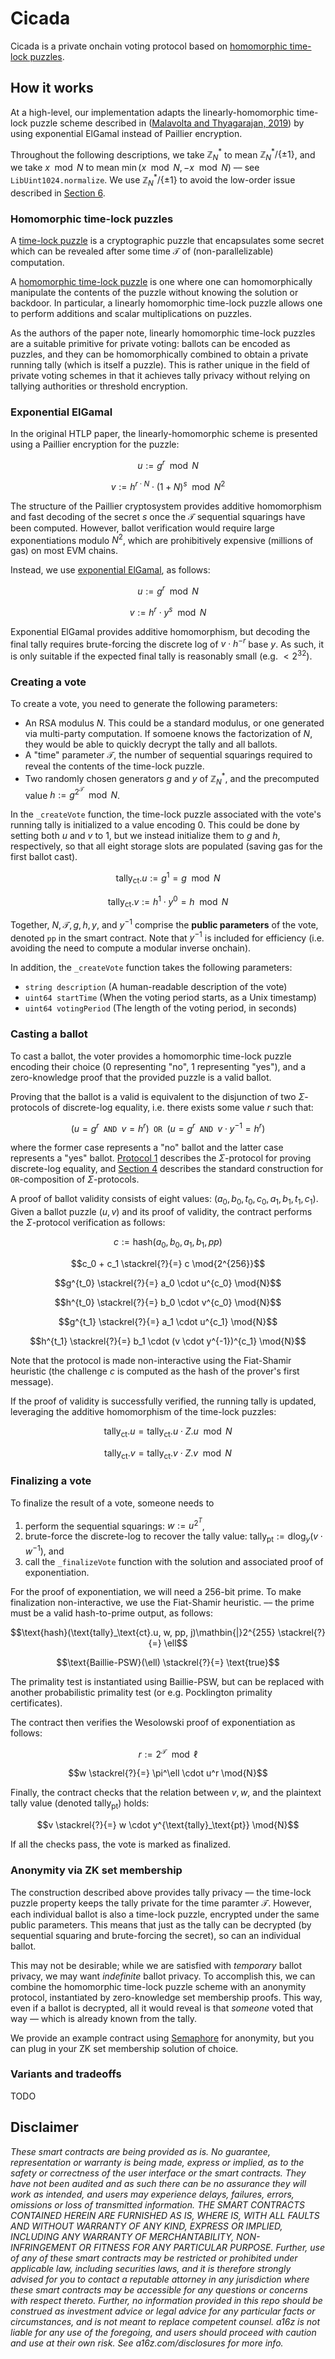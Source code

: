 # Cicada

Cicada is a private onchain voting protocol based on [homomorphic time-lock puzzles](https://eprint.iacr.org/2019/635.pdf). 

## How it works

At a high-level, our implementation adapts the linearly-homomorphic time-lock puzzle scheme described in ([Malavolta and Thyagarajan, 2019](https://eprint.iacr.org/2019/635.pdf)) by using exponential ElGamal instead of Paillier encryption. 

Throughout the following descriptions, we take $\mathbb{Z}_N^* %$ to mean $\mathbb{Z}_N^* / \{\pm 1\}$, and we take $x \mod{N}$ to mean $\min\left(x \mod N, -x \mod N\right)$ –– see `LibUint1024.normalize`. We use $\mathbb{Z}_N^* / \{\pm 1\}$ to avoid the low-order issue described in [Section 6](http://crypto.stanford.edu/~dabo/papers/VDFsurvey.pdf). 

### Homomorphic time-lock puzzles

A [time-lock puzzle](https://people.csail.mit.edu/rivest/pubs/RSW96.pdf) is a cryptographic puzzle that encapsulates some secret which can be revealed after some time $\mathcal{T}$ of (non-parallelizable) computation.

A [homomorphic time-lock puzzle](https://eprint.iacr.org/2019/635.pdf) is one where one can homomorphically manipulate the contents of the puzzle without knowing the solution or backdoor. In particular, a linearly homomorphic time-lock puzzle allows one to perform additions and scalar multiplications on puzzles. 

As the authors of the paper note, linearly homomorphic time-lock puzzles are a suitable primitive for private voting: ballots can be encoded as puzzles, and they can be homomorphically combined to obtain a private running tally (which is itself a puzzle). This is rather unique in the field of private voting schemes in that it achieves tally privacy without relying on tallying authorities or threshold encryption. 

### Exponential ElGamal
In the original HTLP paper, the linearly-homomorphic scheme is presented using a Paillier encryption for the puzzle:

$$u := g^r \mod{N}$$

$$v := h^{r \cdot N} \cdot (1 + N)^s \mod{N^2}$$

The structure of the Paillier cryptosystem provides additive homomorphism and fast decoding of the secret $s$ once the $\mathcal{T}$ sequential squarings have been computed. However, ballot verification would require large exponentiations modulo $N^2$, which are prohibitively expensive (millions of gas) on most EVM chains. 

Instead, we use [exponential ElGamal](https://crypto.stackexchange.com/a/3630), as follows:

$$u := g^r \mod{N}$$

$$v := h^{r} \cdot y^s \mod{N}$$

Exponential ElGamal provides additive homomorphism, but decoding the final tally requires brute-forcing the discrete log of $v \cdot h^{-r}$ base $y$. As such, it is only suitable if the expected final tally is reasonably small (e.g. $< 2^{32}$). 

### Creating a vote
To create a vote, you need to generate the following parameters:

- An RSA modulus $N$. This could be a standard modulus, or one generated via multi-party computation. If somoene knows the factorization of $N$, they would be able to quickly decrypt the tally and all ballots. 
- A "time" parameter $\mathcal{T}$, the number of sequential squarings required to reveal the contents of the time-lock puzzle.
- Two randomly chosen generators $g$ and $y$ of $\mathbb{Z}_N^*$, and the precomputed value $h := g^{2^\mathcal{T}} \mod{N}$. 

In the `_createVote` function, the time-lock puzzle associated with the vote's running tally is initialized to a value encoding 0. This could be done by setting both $u$ and $v$ to 1, but we instead initialize them to $g$ and $h$, respectively, so that all eight storage slots are populated (saving gas for the first ballot cast). 

$$\text{tally}_\text{ct}.u := g^1 = g \mod{N}$$

$$\text{tally}_\text{ct}.v := h^1 \cdot y^0 = h \mod{N}$$

Together, $N, \mathcal{T}, g, h, y,$ and $y^{-1}$ comprise the **public parameters** of the vote, denoted `pp` in the smart contract. Note that $y^{-1}$ is included for efficiency (i.e. avoiding the need to compute a modular inverse onchain).

In addition, the `_createVote` function takes the following parameters:
- `string description` (A human-readable description of the vote)
- `uint64 startTime` (When the voting period starts, as a Unix timestamp)
- `uint64 votingPeriod` (The length of the voting period, in seconds)

### Casting a ballot
To cast a ballot, the voter provides a homomorphic time-lock puzzle encoding their choice (0 representing "no", 1 representing "yes"), and a zero-knowledge proof that the provided puzzle is a valid ballot. 

Proving that the ballot is a valid is equivalent to the disjunction of two $\Sigma$-protocols of discrete-log equality, i.e. there exists some value $r$ such that:

$$(u = g^r \texttt{ AND } v = h^r) \texttt{ OR } (u = g^r \texttt{ AND } v \cdot y^{-1} = h^r)$$

where the former case represents a "no" ballot and the
latter case represents a "yes" ballot. [Protocol 1](https://medium.com/@loveshharchandani/zero-knowledge-proofs-with-sigma-protocols-91e94858a1fb) describes the $\Sigma$-protocol for proving discrete-log equality, and [Section 4](https://www.cs.au.dk/~ivan/Sigma.pdf) describes the standard construction for $\texttt{OR}$-composition of $\Sigma$-protocols. 

A proof of ballot validity consists of eight values: $(a_0, b_0, t_0, c_0, a_1, b_1, t_1, c_1)$. Given a ballot puzzle $(u,v)$ and its proof of validity, the contract performs the $\Sigma$-protocol verification as follows:

$$c := \text{hash}(a_0, b_0, a_1, b_1, pp)$$

$$c_0 + c_1 \stackrel{?}{=} c \mod{2^{256}}$$

$$g^{t_0} \stackrel{?}{=} a_0 \cdot u^{c_0} \mod{N}$$

$$h^{t_0} \stackrel{?}{=} b_0 \cdot v^{c_0} \mod{N}$$

$$g^{t_1} \stackrel{?}{=} a_1 \cdot u^{c_1} \mod{N}$$

$$h^{t_1} \stackrel{?}{=} b_1 \cdot (v \cdot y^{-1})^{c_1} \mod{N}$$

Note that the protocol is made non-interactive using the Fiat-Shamir heuristic (the challenge $c$ is computed as the hash of the prover's first message). 

If the proof of validity is successfully verified, the running tally is updated, leveraging the additive homomorphism of the time-lock puzzles: 

$$\text{tally}_\text{ct}.u = \text{tally}_\text{ct}.u \cdot Z.u \mod{N}$$

$$\text{tally}_\text{ct}.v = \text{tally}_\text{ct}.v \cdot Z.v \mod{N}$$

### Finalizing a vote

To finalize the result of a vote, someone needs to 
1. perform the sequential squarings: $w := u^{2^T}$, 
2. brute-force the discrete-log to recover the tally value: $\text{tally}_\text{pt} := \text{dlog}_y(v \cdot w^{-1})$, and 
3. call the `_finalizeVote` function with the solution and associated proof of exponentiation.

For the proof of exponentiation, we will need a 256-bit prime. To make finalization non-interactive, we use the Fiat-Shamir heuristic. –– the prime must be a valid hash-to-prime output, as follows:

$$\text{hash}(\text{tally}_\text{ct}.u, w, pp, j)\mathbin{|}2^{255} \stackrel{?}{=} \ell$$

$$\text{Baillie-PSW}(\ell)  \stackrel{?}{=} \text{true}$$

The primality test is instantiated using Baillie-PSW, but can be replaced with another probabilistic primality test (or e.g. Pocklington primality certificates). 

The contract then verifies the Wesolowski proof of exponentiation as follows:

$$r := 2^\mathcal{T} \mod{\ell}$$

$$w \stackrel{?}{=} \pi^\ell \cdot u^r \mod{N}$$

Finally, the contract checks that the relation between $v, w,$ and the plaintext tally value (denoted $\text{tally}_\text{pt}$) holds:

$$v \stackrel{?}{=} w \cdot y^{\text{tally}_\text{pt}} \mod{N}$$

If all the checks pass, the vote is marked as finalized.

### Anonymity via ZK set membership

The construction described above provides tally privacy –– the time-lock puzzle property keeps the tally private for the time paramter $\mathcal{T}$. 
However, each individual ballot is also a time-lock puzzle, encrypted under the same public parameters.
This means that just as the tally can be decrypted (by sequential squaring and brute-forcing the secret), so can an individual ballot.

This may not be desirable; while we are satisfied with *temporary* ballot privacy, we may want *indefinite* ballot privacy. 
To accomplish this, we can combine the homomorphic time-lock puzzle scheme with an anonymity protocol, instantiated by zero-knowledge set membership proofs. 
This way, even if a ballot is decrypted, all it would reveal is that _someone_ voted that way –– which is already known from the tally.

We provide an example contract using [Semaphore](https://semaphore.appliedzkp.org/) for anonymity, but you can plug in your ZK set membership solution of choice.

### Variants and tradeoffs

TODO

## Disclaimer

_These smart contracts are being provided as is. No guarantee, representation or warranty is being made, express or implied, as to the safety or correctness of the user interface or the smart contracts. They have not been audited and as such there can be no assurance they will work as intended, and users may experience delays, failures, errors, omissions or loss of transmitted information. THE SMART CONTRACTS CONTAINED HEREIN ARE FURNISHED AS IS, WHERE IS, WITH ALL FAULTS AND WITHOUT WARRANTY OF ANY KIND, EXPRESS OR IMPLIED, INCLUDING ANY WARRANTY OF MERCHANTABILITY, NON- INFRINGEMENT OR FITNESS FOR ANY PARTICULAR PURPOSE. Further, use of any of these smart contracts may be restricted or prohibited under applicable law, including securities laws, and it is therefore strongly advised for you to contact a reputable attorney in any jurisdiction where these smart contracts may be accessible for any questions or concerns with respect thereto. Further, no information provided in this repo should be construed as investment advice or legal advice for any particular facts or circumstances, and is not meant to replace competent counsel. a16z is not liable for any use of the foregoing, and users should proceed with caution and use at their own risk. See a16z.com/disclosures for more info._
